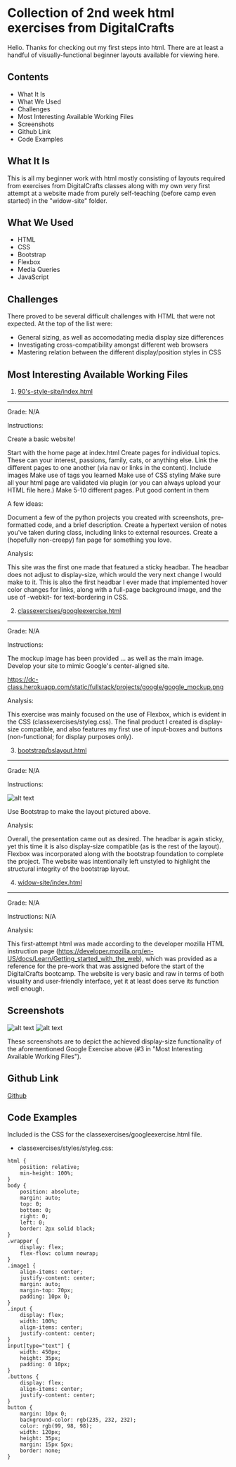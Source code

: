 # Collection of 2nd week html exercises from DigitalCrafts

Hello. Thanks for checking out my first steps into html. There are at least a handful of visually-functional beginner layouts available for viewing here.

## Contents

  * What It Is
  * What We Used
  * Challenges
  * Most Interesting Available Working Files
  * Screenshots
  * Github Link
  * Code Examples

## What It Is

This is all my beginner work with html mostly consisting of layouts required from exercises from DigitalCrafts classes along with my own very first attempt at a website made from purely self-teaching (before camp even started) in the "widow-site" folder.

## What We Used

  * HTML
  * CSS
  * Bootstrap
  * Flexbox
  * Media Queries
  * JavaScript

## Challenges

There proved to be several difficult challenges with HTML that were not expected. At the top of the list were:

  * General sizing, as well as accomodating media display size differences
  * Investigating cross-compatibility amongst different web browsers
  * Mastering relation between the different display/position styles in CSS

## Most Interesting Available Working Files

1. [90's-style-site/index.html](https://github.com/ekim1707/web_projects/blob/master/90's-style-site/index.html)
---
Grade: N/A

Instructions:

Create a basic website!

Start with the home page at index.html
Create pages for individual topics. These can your interest, passions, family, cats, or anything else.
Link the different pages to one another (via nav or links in the content).
Include images
Make use of tags you learned
Make use of CSS styling
Make sure all your html page are validated via plugin (or you can always upload your HTML file here.)
Make 5-10 different pages. Put good content in them
 
A few ideas:

Document a few of the python projects you created with screenshots, pre-formatted code, and a brief description.
Create a hypertext version of notes you've taken during class, including links to external resources.
Create a (hopefully non-creepy) fan page for something you love.

Analysis:

This site was the first one made that featured a sticky headbar. The headbar does not adjust to display-size, which would the very next change I would make to it. This is also the first headbar I ever made that implemented hover color changes for links, along with a full-page background image, and the use of -webkit- for text-bordering in CSS.

2. [classexercises/googleexercise.html](https://github.com/ekim1707/web_projects/blob/master/classexercises/googleexercise.html)
---
Grade: N/A

Instructions:

The mockup image has been provided ... as well as the main image.
Develop your site to mimic Google's center-aligned site.

https://dc-class.herokuapp.com/static/fullstack/projects/google/google_mockup.png

Analysis:

This exercise was mainly focused on the use of Flexbox, which is evident in the CSS (classexercises/styleg.css). The final product I created is display-size compatible, and also features my first use of input-boxes and buttons (non-functional; for display purposes only).

3. [bootstrap/bslayout.html](https://github.com/ekim1707/web_projects/blob/master/bootstrap/bslayout.html)
---
Grade: N/A

Instructions:

![alt text](https://github.com/ekim1707/web_projects/blob/master/bootstrap/images/bootstrap.png 'bootstrap.png')

Use Bootstrap to make the layout pictured above.

Analysis:

Overall, the presentation came out as desired. The headbar is again sticky, yet this time it is also display-size compatible (as is the rest of the layout). Flexbox was incorporated along with the bootstrap foundation to complete the project. The website was intentionally left unstyled to highlight the structural integrity of the bootstrap layout.

4. [widow-site/index.html](https://github.com/ekim1707/web_projects/blob/master/widow-site/index.html)
---
Grade: N/A

Instructions: N/A

Analysis:

This first-attempt html was made according to the developer mozilla HTML instruction page (https://developer.mozilla.org/en-US/docs/Learn/Getting_started_with_the_web), which was provided as a reference for the pre-work that was assigned before the start of the DigitalCrafts bootcamp. The website is very basic and raw in terms of both visuality and user-friendly interface, yet it at least does serve its function well enough.

## Screenshots

![alt text](https://github.com/ekim1707/web_projects/blob/master/googleex.png 'googleex.png')
![alt text](https://github.com/ekim1707/web_projects/blob/master/googleex2.png 'googleex2.png')

These screenshots are to depict the achieved display-size functionality of the aforementioned Google Exercise above (#3 in "Most Interesting Available Working Files").

## Github Link

[Github](https://github.com/ekim1707/web_projects)

## Code Examples

Included is the CSS for the classexercises/googleexercise.html file.

* classexercises/styles/styleg.css:

```
html {
    position: relative;
    min-height: 100%;
}
body {
    position: absolute;
    margin: auto;
    top: 0;
    bottom: 0;
    right: 0;
    left: 0;
    border: 2px solid black;
}
.wrapper {
    display: flex;
    flex-flow: column nowrap;
}
.image1 {
    align-items: center;
    justify-content: center;
    margin: auto;
    margin-top: 70px;
    padding: 10px 0;
}
.input {
    display: flex;
    width: 100%;
    align-items: center;
    justify-content: center;
}
input[type="text"] {
    width: 450px;
    height: 35px;
    padding: 0 10px;
}
.buttons {
    display: flex;
    align-items: center;
    justify-content: center;
}
button {
    margin: 10px 0;
    background-color: rgb(235, 232, 232);
    color: rgb(99, 98, 98);
    width: 120px;
    height: 35px;
    margin: 15px 5px;
    border: none;
}
```
